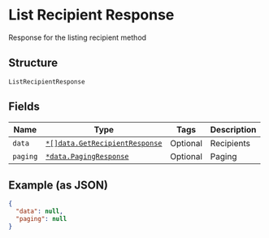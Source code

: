 
# List Recipient Response

Response for the listing recipient method

## Structure

`ListRecipientResponse`

## Fields

| Name | Type | Tags | Description |
|  --- | --- | --- | --- |
| `data` | [`*[]data.GetRecipientResponse`](../../doc/models/get-recipient-response.md) | Optional | Recipients |
| `paging` | [`*data.PagingResponse`](../../doc/models/paging-response.md) | Optional | Paging |

## Example (as JSON)

```json
{
  "data": null,
  "paging": null
}
```

